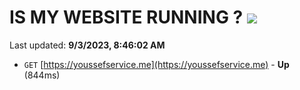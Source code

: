 # IS MY WEBSITE RUNNING ? [![](https://img.shields.io/static/v1?label=Sponsor&message=%E2%9D%A4&logo=GitHub&color=%23fe8e86)](https://github.com/sponsors/<username>)

Last updated: **9/3/2023, 8:46:02 AM**

- `GET` [https://youssefservice.me](https://youssefservice.me) - **Up** (844ms)
